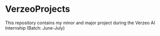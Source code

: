 # VerzeoProjects
This repository contains my minor and major project during the Verzeo AI Internship (Batch: June-July)

